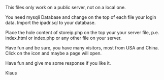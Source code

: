 This files only work on a public server, not on a local one.

You need mysqli Database and change on the top of each file your login data.
Import the ipadr.sql to your database.

Place the hole content of storeip.php on the top your your server file, p.e. index.html or index.php or any other file on your server.

Have fun and be sure, you have many visitors, most from USA and China.
Click on the icon and maybe a page will open.

Have fun and give me some response if you like it.

Klaus



